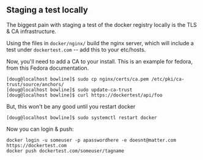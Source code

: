 ## Staging a test locally

The biggest pain with staging a test of the docker registry locally is the TLS & CA infrastructure.

Using the files in `docker/nginx/` build the nginx server, which will include a test under `dockertest.com` -- add this to your etc/hosts.

Now, you'll need to add a CA to your install. This is an example for fedora, from this Fedora documentation.

    [doug@localhost bowline]$ sudo cp nginx/certs/ca.pem /etc/pki/ca-trust/source/anchors/
    [doug@localhost bowline]$ sudo update-ca-trust
    [doug@localhost bowline]$ curl https://dockertest/api/foo

But, this won't be any good until you restart docker

    [doug@localhost bowline]$ sudo systemctl restart docker

Now you can login & push:

    docker login -u someuser -p apasswordhere -e doesnt@matter.com https://dockertest.com
    docker push dockertest.com/someuser/tagname